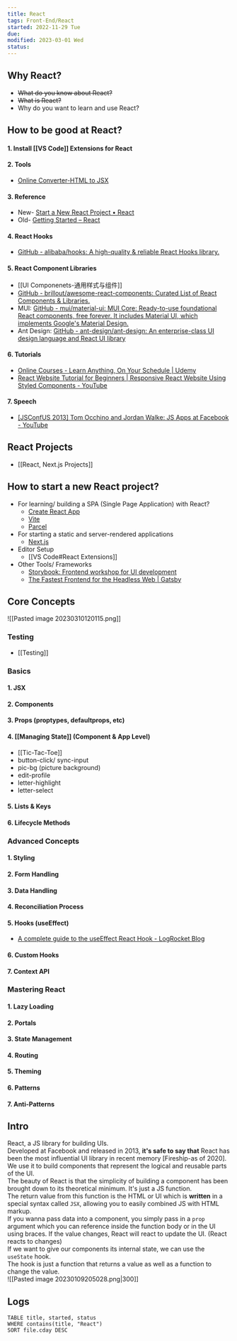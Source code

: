 ```yaml
---
title: React
tags: Front-End/React    
started: 2022-11-29 Tue
due: 
modified: 2023-03-01 Wed
status: 
---
```

## Why React?
- ~~What do you know about React?~~
- ~~What is React?~~
- Why do you want to learn and use React?
## How to be good at React?
#### 1. Install [[VS Code]] Extensions for React
#### 2. Tools
- [Online Converter-HTML to JSX](https://transform.tools/html-to-jsx)
#### 3. Reference
- New- [Start a New React Project • React](https://beta.reactjs.org/learn/start-a-new-react-project#)
- Old- [Getting Started – React](https://reactjs.org/docs/getting-started.html) 
#### 4. React Hooks
- [GitHub - alibaba/hooks: A high-quality & reliable React Hooks library.](https://github.com/alibaba/hooks)
#### 5. React Component Libraries
- [[UI Componenets-通用样式与组件]]
- [GitHub - brillout/awesome-react-components: Curated List of React Components & Libraries.](https://github.com/brillout/awesome-react-components#ui-frameworks)
- MUI: [GitHub - mui/material-ui: MUI Core: Ready-to-use foundational React components, free forever. It includes Material UI, which implements Google's Material Design.](https://github.com/mui/material-ui)
- Ant Design: [GitHub - ant-design/ant-design: An enterprise-class UI design language and React UI library](https://github.com/ant-design/ant-design)
#### 6. Tutorials
- [Online Courses - Learn Anything, On Your Schedule | Udemy](https://www.udemy.com/course/react-front-to-back-2022/learn/lecture/29767718#reviews)
- [React Website Tutorial for Beginners | Responsive React Website Using Styled Components - YouTube](https://www.youtube.com/watch?v=9_s_Essow6s&list=PLj-4DlPRT48nfYgDK00oTjlDF4O0ZZyG8&index=16)
#### 7. Speech
- [[JSConfUS 2013] Tom Occhino and Jordan Walke: JS Apps at Facebook - YouTube](https://www.youtube.com/watch?v=GW0rj4sNH2w&t=12s)
## React Projects
- [[React, Next.js Projects]]
## How to start a new React project?
- For learning/ building a SPA (Single Page Application) with React?
	- [Create React App](https://create-react-app.dev/)
	- [Vite](https://vitejs.dev/guide/)
	- [Parcel](https://parceljs.org/getting-started/webapp/)
- For starting a static and server-rendered applications
	- [Next.js](https://nextjs.org/)
- Editor Setup
	- [[VS Code#React Extensions]]
- Other Tools/ Frameworks
	- [Storybook: Frontend workshop for UI development](https://storybook.js.org/)
	- [The Fastest Frontend for the Headless Web | Gatsby](https://www.gatsbyjs.com/)
## Core Concepts
![[Pasted image 20230310120115.png]]
### Testing
- [[Testing]]
### Basics
#### 1. JSX
#### 2. Components
#### 3. Props (proptypes, defaultprops, etc)
#### 4. [[Managing State]] (Component & App Level)
- [[Tic-Tac-Toe]]
- button-click/ sync-input
- pic-bg (picture background)
- edit-profile
- letter-highlight
- letter-select
#### 5. Lists & Keys
#### 6. Lifecycle Methods
### Advanced Concepts
#### 1. Styling
#### 2. Form Handling
#### 3. Data Handling
#### 4. Reconciliation Process
#### 5. Hooks (useEffect)
- [A complete guide to the useEffect React Hook - LogRocket Blog](https://blog.logrocket.com/useeffect-hook-complete-guide/)
#### 6. Custom Hooks
#### 7. Context API
### Mastering React
#### 1. Lazy Loading
#### 2. Portals
#### 3. State Management
#### 4. Routing
#### 5. Theming
#### 6. Patterns
#### 7. Anti-Patterns
## Intro
React, a JS library for building UIs.  
Developed at Facebook and released in 2013, **it's safe to say that** React has been the most influential UI library in recent memory [Fireship-as of 2020].  
We use it to build components that represent the logical and reusable parts of the UI.  
The beauty of React is that the simplicity of building a component has been brought down to its theoretical minimum. It's just a JS function.  
The return value from this function is the HTML or UI which is **written** in a special syntax called `JSX`, allowing you to easily combined JS with HTML markup.  
If you wanna pass data into a component, you simply pass in a `prop` argument which you can reference inside the function body or in the UI using braces. If the value changes, React will react to update the UI. (React reacts to changes)  
If we want to give our components its internal state, we can use the `useState` hook.  
The hook is just a function that returns a value as well as a function to change the value.  
![[Pasted image 20230109205028.png|300]]
## Logs

```dataview
TABLE title, started, status
WHERE contains(title, "React")
SORT file.cday DESC
```